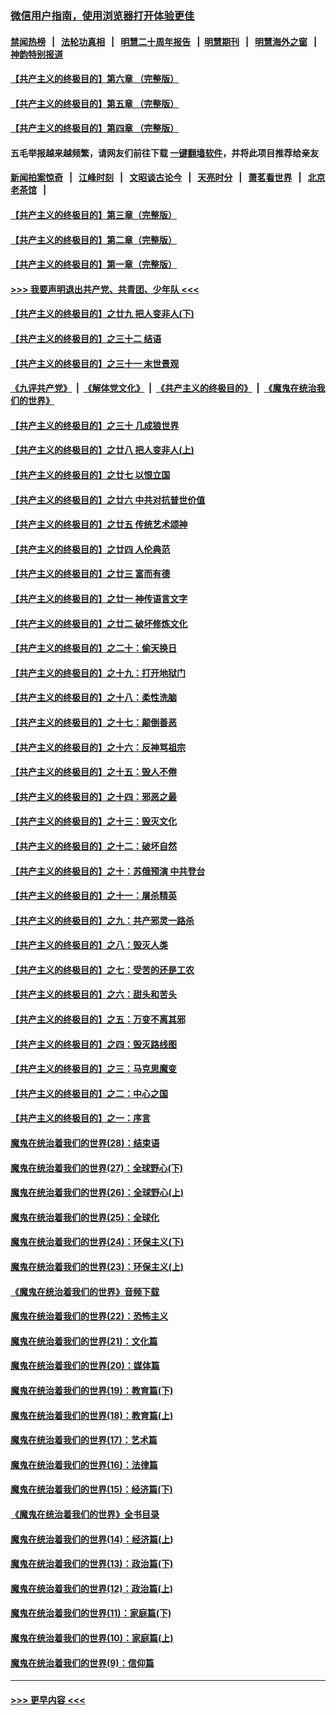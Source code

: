 ### [微信用户指南，使用浏览器打开体验更佳](https://github.com/gfw-breaker/banned-news1/blob/master/indexes/wechat-guide.md?t=0)
#### [禁闻热榜](热点新闻.md?t=0)  &nbsp;&nbsp;|&nbsp;&nbsp; [法轮功真相](https://github.com/gfw-breaker/truth/blob/master/README.md?t=0) &nbsp;&nbsp;|&nbsp;&nbsp; [明慧二十周年报告](https://github.com/gfw-breaker/mh-reports/blob/master/README.md?t=0) &nbsp;&nbsp;|&nbsp;&nbsp;[明慧期刊](https://github.com/gfw-breaker/mh-qikan) &nbsp;&nbsp;|&nbsp;&nbsp; [明慧海外之窗](https://github.com/gfw-breaker/mh-news/blob/master/README.md?t=0) &nbsp;&nbsp;|&nbsp;&nbsp; [神韵特别报道](https://github.com/gfw-breaker/mh-news/blob/master/shenyun.md?t=0)
#### [【共产主义的终极目的】第六章 （完整版）](../pages/nsc422/n11428913.md?t=02031411) 
#### [【共产主义的终极目的】第五章 （完整版）](../pages/nsc422/n11428912.md?t=02031411) 
#### [【共产主义的终极目的】第四章 （完整版）](../pages/nsc422/n11428907.md?t=02031411) 
#### 五毛举报越来越频繁，请网友们前往下载 [一键翻墙软件](https://github.com/gfw-breaker/ssr-accounts)，并将此项目推荐给亲友
#### [新闻拍案惊奇](https://github.com/gfw-breaker/banned-news1/blob/master/pages/link4.md) &nbsp;&nbsp;|&nbsp;&nbsp; [江峰时刻](https://github.com/gfw-breaker/banned-news1/blob/master/pages/link4.md) &nbsp;&nbsp;|&nbsp;&nbsp; [文昭谈古论今](https://github.com/gfw-breaker/banned-news1/blob/master/pages/link4.md) &nbsp;&nbsp;|&nbsp;&nbsp; [天亮时分](https://github.com/gfw-breaker/banned-news1/blob/master/pages/link4.md) &nbsp;&nbsp;|&nbsp;&nbsp; [萧茗看世界](https://github.com/gfw-breaker/banned-news1/blob/master/pages/link4.md) &nbsp;&nbsp;|&nbsp;&nbsp; [北京老茶馆](https://github.com/gfw-breaker/banned-news1/blob/master/pages/link4.md) &nbsp;&nbsp;|&nbsp;&nbsp; 
#### [【共产主义的终极目的】第三章（完整版）](../pages/nsc422/n11428848.md?t=02031411) 
#### [【共产主义的终极目的】第二章（完整版）](../pages/nsc422/n11428831.md?t=02031411) 
#### [【共产主义的终极目的】第一章（完整版）](../pages/nsc422/n11417651.md?t=02031411) 
#### [>>> 我要声明退出共产党、共青团、少年队 <<<](https://github.com/begood0513/goodnews/blob/master/quit/letter.md) 
#### [【共产主义的终极目的】之廿九 把人变非人(下)](../pages/nsc422/n11344140.md?t=02031411) 
#### [【共产主义的终极目的】之三十二 结语](../pages/nsc422/n11360535.md?t=02031411) 
#### [【共产主义的终极目的】之三十一 末世景观](../pages/nsc422/n11351129.md?t=02031411) 
#### [《九评共产党》](https://github.com/begood0513/9ping.md/blob/master/README.md) &nbsp;|&nbsp; [《解体党文化》](../../../../jtdwh.md/blob/master/README.md)  &nbsp;|&nbsp; [《共产主义的终极目的》](../../../../gczydzjmd.md/blob/master/README.md) &nbsp;|&nbsp; [《魔鬼在统治我们的世界》](../../../../mgztzwmdsj.md/blob/master/README.md) 
#### [【共产主义的终极目的】之三十 几成狼世界](../pages/nsc422/n11348280.md?t=02031411) 
#### [【共产主义的终极目的】之廿八 把人变非人(上)](../pages/nsc422/n11340492.md?t=02031411) 
#### [【共产主义的终极目的】之廿七 以恨立国](../pages/nsc422/n11336944.md?t=02031411) 
#### [【共产主义的终极目的】之廿六 中共对抗普世价值](../pages/nsc422/n11324785.md?t=02031411) 
#### [【共产主义的终极目的】之廿五 传统艺术颂神](../pages/nsc422/n11296396.md?t=02031411) 
#### [【共产主义的终极目的】之廿四 人伦典范](../pages/nsc422/n11296397.md?t=02031411) 
#### [【共产主义的终极目的】之廿三 富而有德](../pages/nsc422/n11283598.md?t=02031411) 
#### [【共产主义的终极目的】之廿一 神传语言文字](../pages/nsc422/n11263265.md?t=02031411) 
#### [【共产主义的终极目的】之廿二 破坏修炼文化](../pages/nsc422/n11245728.md?t=02031411) 
#### [【共产主义的终极目的】之二十：偷天换日](../pages/nsc422/n11238846.md?t=02031411) 
#### [【共产主义的终极目的】之十九：打开地狱门](../pages/nsc422/n11206376.md?t=02031411) 
#### [【共产主义的终极目的】之十八：柔性洗脑](../pages/nsc422/n11199994.md?t=02031411) 
#### [【共产主义的终极目的】之十七：颠倒善恶](../pages/nsc422/n11179782.md?t=02031411) 
#### [【共产主义的终极目的】之十六：反神骂祖宗](../pages/nsc422/n11166798.md?t=02031411) 
#### [【共产主义的终极目的】之十五：毁人不倦](../pages/nsc422/n11166792.md?t=02031411) 
#### [【共产主义的终极目的】之十四：邪恶之最](../pages/nsc422/n11150249.md?t=02031411) 
#### [【共产主义的终极目的】之十三：毁灭文化](../pages/nsc422/n11135227.md?t=02031411) 
#### [【共产主义的终极目的】之十二：破坏自然](../pages/nsc422/n11135214.md?t=02031411) 
#### [【共产主义的终极目的】之十：苏俄预演 中共登台](../pages/nsc422/n11118424.md?t=02031411) 
#### [【共产主义的终极目的】之十一：屠杀精英](../pages/nsc422/n11118442.md?t=02031411) 
#### [【共产主义的终极目的】之九：共产邪灵一路杀](../pages/nsc422/n11114139.md?t=02031411) 
#### [【共产主义的终极目的】之八：毁灭人类](../pages/nsc422/n11108503.md?t=02031411) 
#### [【共产主义的终极目的】之七：受苦的还是工农](../pages/nsc422/n11101809.md?t=02031411) 
#### [【共产主义的终极目的】之六：甜头和苦头](../pages/nsc422/n11096971.md?t=02031411) 
#### [【共产主义的终极目的】之五：万变不离其邪](../pages/nsc422/n11091285.md?t=02031411) 
#### [【共产主义的终极目的】之四：毁灭路线图](../pages/nsc422/n11086284.md?t=02031411) 
#### [【共产主义的终极目的】之三：马克思魔变](../pages/nsc422/n11061941.md?t=02031411) 
#### [【共产主义的终极目的】之二：中心之国](../pages/nsc422/n11047728.md?t=02031411) 
#### [【共产主义的终极目的】之一：序言](../pages/nsc422/n11086077.md?t=02031411) 
#### [魔鬼在统治着我们的世界(28)：结束语](../pages/nsc422/n10936246.md?t=02031411) 
#### [魔鬼在统治着我们的世界(27)：全球野心(下)](../pages/nsc422/n10928319.md?t=02031411) 
#### [魔鬼在统治着我们的世界(26)：全球野心(上)](../pages/nsc422/n10900318.md?t=02031411) 
#### [魔鬼在统治着我们的世界(25)：全球化](../pages/nsc422/n10788205.md?t=02031411) 
#### [魔鬼在统治着我们的世界(24)：环保主义(下)](../pages/nsc422/n10695307.md?t=02031411) 
#### [魔鬼在统治着我们的世界(23)：环保主义(上)](../pages/nsc422/n10688613.md?t=02031411) 
#### [《魔鬼在统治着我们的世界》音频下载](../pages/nsc422/n10635553.md?t=02031411) 
#### [魔鬼在统治着我们的世界(22)：恐怖主义](../pages/nsc422/n10614727.md?t=02031411) 
#### [魔鬼在统治着我们的世界(21)：文化篇](../pages/nsc422/n10597706.md?t=02031411) 
#### [魔鬼在统治着我们的世界(20)：媒体篇](../pages/nsc422/n10586579.md?t=02031411) 
#### [魔鬼在统治着我们的世界(19)：教育篇(下)](../pages/nsc422/n10564808.md?t=02031411) 
#### [魔鬼在统治着我们的世界(18)：教育篇(上)](../pages/nsc422/n10526970.md?t=02031411) 
#### [魔鬼在统治着我们的世界(17)：艺术篇](../pages/nsc422/n10499093.md?t=02031411) 
#### [魔鬼在统治着我们的世界(16)：法律篇](../pages/nsc422/n10485969.md?t=02031411) 
#### [魔鬼在统治着我们的世界(15)：经济篇(下)](../pages/nsc422/n10469975.md?t=02031411) 
#### [《魔鬼在统治着我们的世界》全书目录](../pages/nsc422/n10464261.md?t=02031411) 
#### [魔鬼在统治着我们的世界(14)：经济篇(上)](../pages/nsc422/n10457370.md?t=02031411) 
#### [魔鬼在统治着我们的世界(13)：政治篇(下)](../pages/nsc422/n10448270.md?t=02031411) 
#### [魔鬼在统治着我们的世界(12)：政治篇(上)](../pages/nsc422/n10444576.md?t=02031411) 
#### [魔鬼在统治着我们的世界(11)：家庭篇(下)](../pages/nsc422/n10440961.md?t=02031411) 
#### [魔鬼在统治着我们的世界(10)：家庭篇(上)](../pages/nsc422/n10435448.md?t=02031411) 
#### [魔鬼在统治着我们的世界(9)：信仰篇](../pages/nsc422/n10432159.md?t=02031411) 

----
#### [ >>> 更早内容 <<< ](../indexes/nsc422-earlier.md)

